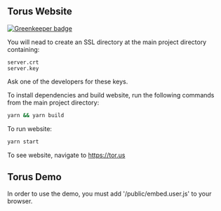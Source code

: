 ## Torus Website

[![Greenkeeper badge](https://badges.greenkeeper.io/torusresearch/torus-website.svg?token=891f5f5b782cc550f84cd6082f7b6059532f564030cc3a4e31989af9f0e56cc8&ts=1548219309942)](https://greenkeeper.io/)

You will nead to create an SSL directory at the main project directory containing:
```
server.crt
server.key
```
Ask one of the developers for these keys.

To install dependencies and build website, run the following commands from the main project directory:

```sh
yarn && yarn build
```

To run website:

```sh
yarn start
```

To see website, navigate to https://tor.us

## Torus Demo

In order to use the demo, you must add '/public/embed.user.js' to your browser.

